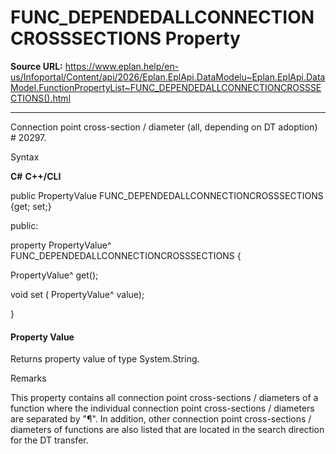 # FUNC_DEPENDEDALLCONNECTIONCROSSSECTIONS Property

**Source URL:** https://www.eplan.help/en-us/Infoportal/Content/api/2026/Eplan.EplApi.DataModelu~Eplan.EplApi.DataModel.FunctionPropertyList~FUNC_DEPENDEDALLCONNECTIONCROSSSECTIONS().html

---

Connection point cross-section / diameter (all, depending on DT adoption) # 20297.

Syntax

**C#**
**C++/CLI**


public PropertyValue FUNC_DEPENDEDALLCONNECTIONCROSSSECTIONS {get; set;}

public:

property PropertyValue^ FUNC_DEPENDEDALLCONNECTIONCROSSSECTIONS {

   PropertyValue^ get();

   void set (    PropertyValue^ value);

}


#### Property Value

Returns property value of type System.String.

Remarks

This property contains all connection point cross-sections / diameters of a function where the individual connection point cross-sections / diameters are separated by "¶". In addition, other connection point cross-sections / diameters of functions are also listed that are located in the search direction for the DT transfer.
